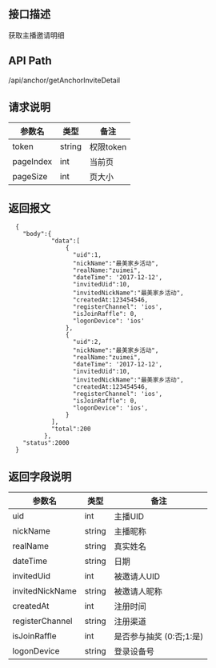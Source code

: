 ## 接口描述
获取主播邀请明细
## API Path
/api/anchor/getAnchorInviteDetail
## 请求说明
|参数名   |类型    |备注             |
|---------|--------|-----------------|
|token    |string  |权限token        |
|pageIndex |int     |当前页           |
|pageSize  |int     |页大小           |
## 返回报文
```
  {
    "body":{
            "data":[
                {
                  "uid":1,
                  "nickName":"最美家乡活动",
                  "realName:"zuimei",
                  "dateTime": '2017-12-12',
                  "invitedUid":10,
                  "invitedNickName":"最美家乡活动",
                  "createdAt:123454546,
                  "registerChannel": 'ios',
                  "isJoinRaffle": 0,
                  "logonDevice": 'ios'
                },
                {
                  "uid":2,
                  "nickName":"最美家乡活动",
                  "realName:"zuimei",
                  "dateTime": '2017-12-12',
                  "invitedUid":10,
                  "invitedNickName":"最美家乡活动",
                  "createdAt:123454546,
                  "registerChannel": 'ios',
                  "isJoinRaffle": 0,
                  "logonDevice": 'ios',
                }
            ],
            "total":200
          },
    "status":2000
  }
```
## 返回字段说明
|参数名   |类型    |备注             |
|---------|--------|-----------------|
|uid       |int     |主播UID           |
|nickName    |string  |主播昵称         |
|realName  |string  |真实姓名           |
|dateTime    |string  |日期         |
|invitedUid  |int  |被邀请人UID           |
|invitedNickName  |string  |被邀请人昵称           |
|createdAt  |int  |注册时间           |
|registerChannel  |string  |注册渠道           |
|isJoinRaffle  |int  |是否参与抽奖 (0:否;1:是)          |
|logonDevice  |string  |登录设备号           |